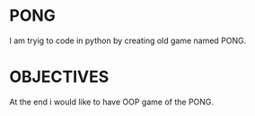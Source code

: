 # PONG
I am tryig to code in python by creating old game named PONG. 
# OBJECTIVES
At the end i would like to have OOP game of the PONG.
